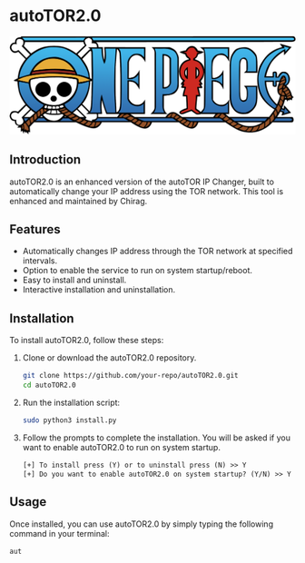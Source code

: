 # autoTOR2.0

![autoTOR2.0 Banner](onepeicebanner.png)  <!-- Optional: Add a banner image -->

## Introduction

autoTOR2.0 is an enhanced version of the autoTOR IP Changer, built to automatically change your IP address using the TOR network. This tool is enhanced and maintained by Chirag.

## Features

- Automatically changes IP address through the TOR network at specified intervals.
- Option to enable the service to run on system startup/reboot.
- Easy to install and uninstall.
- Interactive installation and uninstallation.

## Installation

To install autoTOR2.0, follow these steps:

1. Clone or download the autoTOR2.0 repository.

    ```bash
    git clone https://github.com/your-repo/autoTOR2.0.git
    cd autoTOR2.0
    ```

2. Run the installation script:

    ```bash
    sudo python3 install.py
    ```

3. Follow the prompts to complete the installation. You will be asked if you want to enable autoTOR2.0 to run on system startup.

    ```text
    [+] To install press (Y) or to uninstall press (N) >> Y
    [+] Do you want to enable autoTOR2.0 on system startup? (Y/N) >> Y
    ```

## Usage

Once installed, you can use autoTOR2.0 by simply typing the following command in your terminal:

```bash 
aut
```